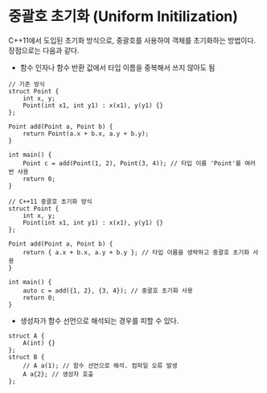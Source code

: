 # 중괄호 초기화 (Uniform Initilization)
C++11에서 도입된 초기화 방식으로, 중괄호를 사용하여 객체를 초기화하는 방법이다. 장점으로는 다음과 같다.
- 함수 인자나 함수 반환 값에서 타입 이름을 중복해서 쓰지 않아도 됨
```
// 기존 방식
struct Point {  
    int x, y;  
    Point(int x1, int y1) : x(x1), y(y1) {}  
};  
  
Point add(Point a, Point b) {  
    return Point(a.x + b.x, a.y + b.y);  
}  
  
int main() {  
    Point c = add(Point(1, 2), Point(3, 4)); // 타입 이름 'Point'를 여러 번 사용  
    return 0;  
}
```

```
// C++11 중괄호 초기화 방식
struct Point {
    int x, y;
    Point(int x1, int y1) : x(x1), y(y1) {}
};

Point add(Point a, Point b) {
    return { a.x + b.x, a.y + b.y }; // 타입 이름을 생략하고 중괄호 초기화 사용
}

int main() {
    auto c = add({1, 2}, {3, 4}); // 중괄호 초기화 사용
    return 0;
}

```
- 생성자가 함수 선언으로 해석되는 경우를 피할 수 있다.
```
struct A {  
    A(int) {}  
};  
struct B {  
    // A a(1); // 함수 선언으로 해석. 컴파일 오류 발생  
    A a{2}; // 생성자 호출  
};
```
